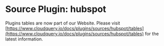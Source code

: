 # Source Plugin: hubspot

Plugins tables are now part of our Website. Please visit [https://www.cloudquery.io/docs/plugins/sources/hubspot/tables](https://www.cloudquery.io/docs/plugins/sources/hubspot/tables) for the latest information.